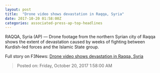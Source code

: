 ```yaml
---
layout: post
title:  "Drone video shows devastation in Raqqa, Syria"
date: 2017-10-20 01:58:00Z
categories: associated-press-ap-top-headlines
---
```


RAQQA, Syria (AP) — Drone footage from the northern Syrian city of Raqqa shows the extent of devastation caused by weeks of fighting between Kurdish-led forces and the Islamic State group.


Full story on F3News: [Drone video shows devastation in Raqqa, Syria](http://www.f3nws.com/n/2ajzrC)

> Posted on: Friday, October 20, 2017 1:58:00 AM
